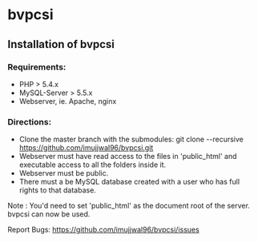 # bvpcsi

## Installation of bvpcsi

### Requirements:
* PHP > 5.4.x 
* MySQL-Server > 5.5.x
* Webserver, ie. Apache, nginx

### Directions:
* Clone the master branch with the submodules: git clone --recursive https://github.com/imujjwal96/bvpcsi.git
* Webserver must have read access to the files in 'public_html' and executable access to all the folders inside it.
* Webserver must be public.
* There must a be MySQL database created with a user who has full rights to that database.


Note : You'd need to set 'public_html' as the document root of the server.
bvpcsi can now be used.

Report Bugs: https://github.com/imujjwal96/bvpcsi/issues
